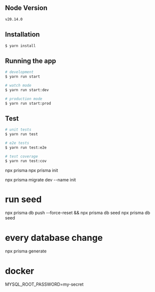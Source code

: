 ## Node Version

```bash
v20.14.0
```

## Installation

```bash
$ yarn install
```

## Running the app

```bash
# development
$ yarn run start

# watch mode
$ yarn run start:dev

# production mode
$ yarn run start:prod
```

## Test

```bash
# unit tests
$ yarn run test

# e2e tests
$ yarn run test:e2e

# test coverage
$ yarn run test:cov
```

npx prisma
npx prisma init

npx prisma migrate dev --name init

# run seed


npx prisma db push --force-reset && npx prisma db seed
npx prisma db seed

# every database change

npx prisma generate


# docker

MYSQL_ROOT_PASSWORD=my-secret
